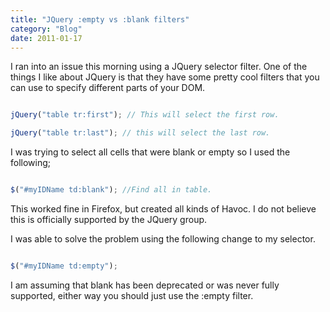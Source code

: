 ```yaml
---
title: "JQuery :empty vs :blank filters"
category: "Blog"
date: 2011-01-17
---
```



I ran into an issue this morning using a JQuery selector filter. One of the things I like about JQuery is that they have some pretty cool filters that you can use to specify different parts of your DOM.

```javascript

jQuery("table tr:first"); // This will select the first row.

jQuery("table tr:last"); // this will select the last row.

```

I was trying to select all cells that were blank or empty so I used the following;

```javascript

$("#myIDName td:blank"); //Find all in table.

```

This worked fine in Firefox, but created all kinds of Havoc. I do not believe this is officially supported by the JQuery group.

I was able to solve the problem using the following change to my selector.

```javascript

$("#myIDName td:empty");

```

I am assuming that blank has been deprecated or was never fully supported, either way you should just use the :empty filter.